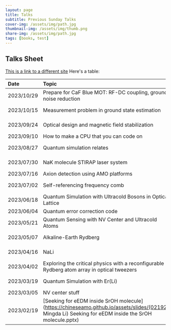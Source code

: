 ```yaml
---
layout: page
title: Talks
subtitle: Previous Sunday Talks
cover-img: /assets/img/path.jpg
thumbnail-img: /assets/img/thumb.png
share-img: /assets/img/path.jpg
tags: [books, test]
---
```


## Talks Sheet

[This is a link to a different site](https://deanattali.com/)
Here's a table:

| Date | Topic | Speaker |
| :------ |:--- | :--- |
| 2023/10/29 | Prepare for CaF Blue MOT: RF-DC coupling, ground noise reduction | Jiaqi You |
| 2023/10/15 | Measurement problem in ground state estimation | Feng Qian |
| 2023/09/24 | Optical design and magnetic field stabilization | Jiahao Lyu |
| 2023/09/10 | How to make a CPU that you can code on | Che Liu |
| 2023/08/27 | Quantum simulation relates | Jiaqi You |
| 2023/07/30 | NaK molecule STIRAP laser system | Yiming Zhang |
| 2023/07/16 | Axion detection using AMO platforms | Grace Li |
| 2023/07/02 | Self-referencing frequency comb | Mingda Li |
| 2023/06/18 | Quantum Simulation with Ultracold Bosons in Optical Lattice | Yanfei Li |
| 2023/06/04 | Quantum error correction code | Yi Tan |
| 2023/05/21 | Quantum Sensing with NV Center and Ultracold Atoms | Zhiyao Hu |
| 2023/05/07 | Alkaline-Earth Rydberg |Dewei Gong |
| 2023/04/16 | NaLi |Hongyin Liu |
| 2023/04/02 | Exploring the critical physics with a reconfigurable Rydberg atom array in optical tweezers | Yu Wang |
| 2023/03/19 | Quantum Simulation with Er(Li) | Ruoyi Yin |
| 2023/03/05 | NV center stuff | Che Liu |
| 2023/02/19 | [Seeking for eEDM inside SrOH molecule](https://chineseamo.github.io/assets/slides/(021923 Mingda Li) Seeking for eEDM inside the SrOH molecule.pptx) | Mingda Li |
